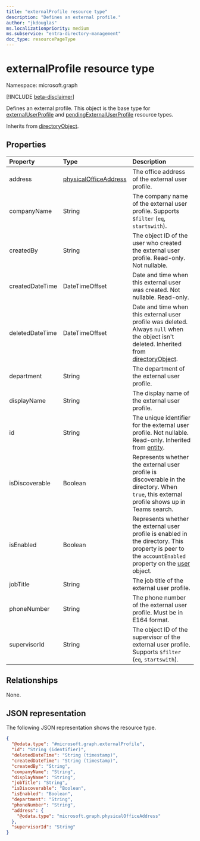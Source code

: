 ```yaml
---
title: "externalProfile resource type"
description: "Defines an external profile."
author: "jkdouglas"
ms.localizationpriority: medium
ms.subservice: "entra-directory-management"
doc_type: resourcePageType
---
```


# externalProfile resource type

Namespace: microsoft.graph

[!INCLUDE [beta-disclaimer](../../includes/beta-disclaimer.md)]

Defines an external profile. This object is the base type for [externalUserProfile](externaluserprofile.md) and [pendingExternalUserProfile](pendingexternaluserprofile.md) resource types.

Inherits from [directoryObject](../resources/directoryobject.md).

## Properties

| Property   | Type |Description|
|:---------------|:--------|:----------|
|address|[physicalOfficeAddress](physicalofficeaddress.md)|The office address of the external user profile.|
|companyName|String|The company name of the external user profile. Supports `$filter` (`eq`, `startswith`). |
|createdBy|String|The object ID of the user who created the external user profile. Read-only. Not nullable. |
|createdDateTime|DateTimeOffset|Date and time when this external user was created. Not nullable. Read-only. |
|deletedDateTime|DateTimeOffset|Date and time when this external user profile was deleted. Always `null` when the object isn't deleted. Inherited from [directoryObject](../resources/directoryobject.md). |
|department|String|The department of the external user profile. |
|displayName|String|The display name of the external user profile.|
|id|String|The unique identifier for the external user profile. Not nullable. Read-only. Inherited from [entity](../resources/entity.md).|
|isDiscoverable|Boolean|Represents whether the external user profile is discoverable in the directory. When `true`, this external profile shows up in Teams search. |
|isEnabled|Boolean|Represents whether the external user profile is enabled in the directory. This property is peer to the `accountEnabled` property on the [user](user.md) object. |
|jobTitle|String|The job title of the external user profile.|
|phoneNumber|String|The phone number of the external user profile. Must be in E164 format.|
|supervisorId|String|The object ID of the supervisor of the external user profile. Supports `$filter` (`eq`, `startswith`).|

## Relationships

None.

## JSON representation

The following JSON representation shows the resource type.
<!-- {
  "blockType": "resource",
  "keyProperty": "id",
  "@odata.type": "microsoft.graph.externalProfile",
  "baseType": "microsoft.graph.directoryObject",
  "openType": true
}
-->
``` json
{
  "@odata.type": "#microsoft.graph.externalProfile",
  "id": "String (identifier)",
  "deletedDateTime": "String (timestamp)",
  "createdDateTime": "String (timestamp)",
  "createdBy": "String",
  "companyName": "String",
  "displayName": "String",
  "jobTitle": "String",
  "isDiscoverable": "Boolean",
  "isEnabled": "Boolean",
  "department": "String",
  "phoneNumber": "String",
  "address": {
    "@odata.type": "microsoft.graph.physicalOfficeAddress"
  },
  "supervisorId": "String"
}
```
